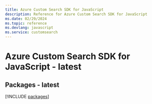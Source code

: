 ```yaml
---
title: Azure Custom Search SDK for JavaScript
description: Reference for Azure Custom Search SDK for JavaScript
ms.date: 02/29/2024
ms.topic: reference
ms.devlang: javascript
ms.service: customsearch
---
```

# Azure Custom Search SDK for JavaScript - latest
## Packages - latest
[!INCLUDE [packages](custom-search-index.md)]